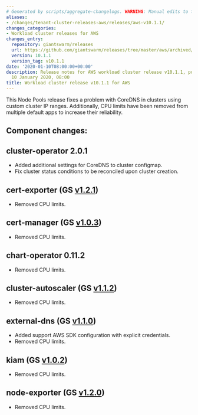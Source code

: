 ```yaml
---
# Generated by scripts/aggregate-changelogs. WARNING: Manual edits to this files will be overwritten.
aliases:
- /changes/tenant-cluster-releases-aws/releases/aws-v10.1.1/
changes_categories:
- Workload cluster releases for AWS
changes_entry:
  repository: giantswarm/releases
  url: https://github.com/giantswarm/releases/tree/master/aws/archived/v10.1.1
  version: 10.1.1
  version_tag: v10.1.1
date: '2020-01-10T08:00:00+00:00'
description: Release notes for AWS workload cluster release v10.1.1, published on
  10 January 2020, 08:00
title: Workload cluster release v10.1.1 for AWS
---
```


This Node Pools release fixes a problem with CoreDNS in clusters using custom
cluster IP ranges. Additionally, CPU limits have been removed from multiple
default apps to increase their reliability.

## Component changes:

## cluster-operator 2.0.1

- Added additional settings for CoreDNS to cluster configmap.
- Fix cluster status conditions to be reconciled upon cluster creation.

## cert-exporter (GS [v1.2.1](https://github.com/giantswarm/cert-exporter/blob/master/CHANGELOG.md#121-2019-12-24))

- Removed CPU limits.

## cert-manager (GS [v1.0.3](https://github.com/giantswarm/cert-manager-app/blob/master/CHANGELOG.md#v103-2020-01-03))

- Removed CPU limits.

## chart-operator 0.11.2

- Removed CPU limits.

## cluster-autoscaler (GS [v1.1.2](https://github.com/giantswarm/cluster-autoscaler-app/blob/master/CHANGELOG.md#v112-2020-01-03))

- Removed CPU limits.

## external-dns (GS [v1.1.0](https://github.com/giantswarm/external-dns-app/blob/master/CHANGELOG.md#v110))

- Added support AWS SDK configuration with explicit credentials.
- Removed CPU limits.

## kiam (GS [v1.0.2](https://github.com/giantswarm/kiam-app/blob/master/CHANGELOG.md#v102-2020-01-04))

- Removed CPU limits.

## node-exporter (GS [v1.2.0](https://github.com/giantswarm/node-exporter-app/blob/master/CHANGELOG.md#120-2020-01-08))

- Removed CPU limits.
